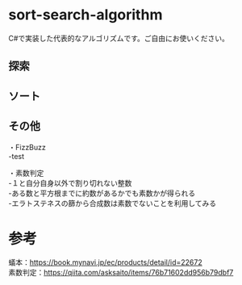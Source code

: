 # sort-search-algorithm
C#で実装した代表的なアルゴリズムです。ご自由にお使いください。

## 探索


## ソート


## その他


・FizzBuzz  
-test   

・素数判定  
-１と自分自身以外で割り切れない整数  
-ある数と平方根までに約数があるかでも素数かが得られる  
-エラトステネスの篩から合成数は素数でないことを利用してみる  

# 参考
蟻本：https://book.mynavi.jp/ec/products/detail/id=22672  
素数判定：https://qiita.com/asksaito/items/76b71602dd956b79dbf7
